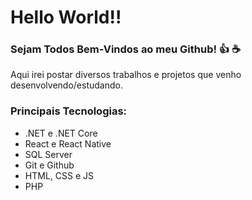 # Hello World!!

### Sejam Todos Bem-Vindos ao meu Github! :+1: :coffee:
Aqui irei postar diversos trabalhos e projetos que venho desenvolvendo/estudando.

### Principais Tecnologias:

- .NET e .NET Core
- React e React Native
- SQL Server
- Git e Github
- HTML, CSS e JS
- PHP
